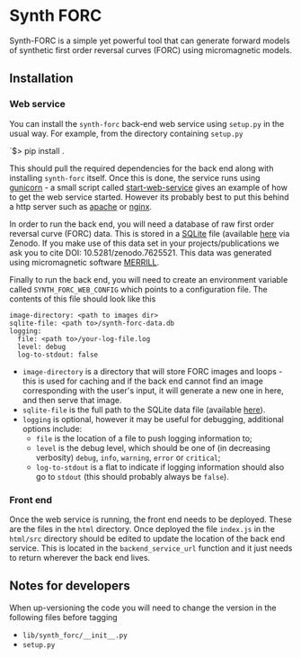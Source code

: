 # Synth FORC

Synth-FORC is a simple yet powerful tool that can generate forward models of synthetic first order reversal curves 
(FORC) using micromagnetic models.

## Installation

### Web service

You can install the `synth-forc` back-end web service using `setup.py` in the usual way. For example, from the directory containing `setup.py`

`$> pip install .

This should pull the required dependencies for the back end along with installing `synth-forc` itself. Once this is done, the service 
runs using [gunicorn](https://gunicorn.org/) - a small script called [start-web-service](https://github.com/Lesleis-Nagy/synth-forc/blob/main/start-web-service) gives an example of how to get the web service started. However its probably best to put this behind a http server such as [apache](https://httpd.apache.org/) or [nginx](https://www.nginx.com/).

In order to run the back end, you will need a database of raw first order reversal curve (FORC) data. This is stored in a [SQLite](https://sqlite.org/index.html) file (available [here](https://zenodo.org/record/7625521) via Zenodo. If you make use of
this data set in your projects/publications we ask you to cite DOI: 10.5281/zenodo.7625521. This data was generated using micromagnetic software
[MERRILL](https://www.rockmag.org).

Finally to run the back end, you will need to create an environment variable called `SYNTH_FORC_WEB_CONFIG` which points to a configuration file. The contents of this file should look like this

```
image-directory: <path to images dir>
sqlite-file: <path to>/synth-forc-data.db
logging:
  file: <path to>/your-log-file.log
  level: debug
  log-to-stdout: false
```

* `image-directory` is a directory that will store FORC images and loops - this is used for caching and if the back end cannot find an image corresponding with the user's input, it will generate a new one in here, and then serve that image.
* `sqlite-file` is the full path to the SQLite data file (available [here](https://zenodo.org/record/7625521)).
* `logging` is optional, however it may be useful for debugging, additional options include:
  * `file` is the location of a file to push logging information to;
  * `level` is the debug level, which should be one of (in decreasing verbosity) `debug`, `info`, `warning`, `error` or `critical`;
  * `log-to-stdout` is a flat to indicate if logging information should also go to `stdout` (this should probably always be `false`).
  
### Front end

Once the web service is running, the front end needs to be deployed. These are the files in the `html` directory. Once deployed the file
`index.js` in the `html/src` directory should be edited to update the location of the back end service. This is located in the
`backend_service_url` function and it just needs to return wherever the back end lives. 

## Notes for developers

When up-versioning the code you will need to change the version in the following files before tagging
* `lib/synth_forc/__init__.py`
* `setup.py`
